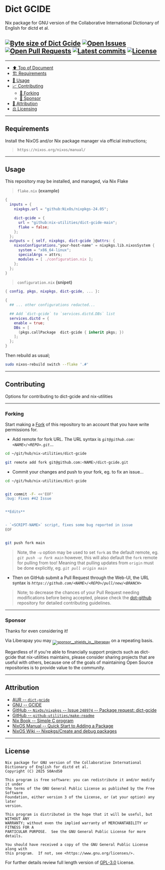 # Dict GCIDE
[heading__top]:
  #dict-gcide
  "&#x2B06; Nix package for GNU version of the Collaborative International Dictionary of English for dictd et al."


Nix package for GNU version of the Collaborative International Dictionary of
English for dictd et al.

## [![Byte size of Dict Gcide][badge__main__dict_gcide__source_code]][dict_gcide__main__source_code] [![Open Issues][badge__issues__dict_gcide]][issues__dict_gcide] [![Open Pull Requests][badge__pull_requests__dict_gcide]][pull_requests__dict_gcide] [![Latest commits][badge__commits__dict_gcide__main]][commits__dict_gcide__main]  [![License][badge__license]][branch__current__license]


---


- [:arrow_up: Top of Document][heading__top]
- [:building_construction: Requirements][heading__requirements]
- [&#x1F9F0; Usage][heading__usage]
- [:chart_with_upwards_trend: Contributing][heading__contributing]
  - [:trident: Forking][heading__forking]
  - [:currency_exchange: Sponsor][heading__sponsor]
- [:card_index: Attribution][heading__attribution]
- [:balance_scale: Licensing][heading__license]


---


## Requirements
[heading__requirements]:
  #requirements
  "&#x1F3D7; Prerequisites and/or dependencies that this project needs to function properly"


Install the NixOS and/or Nix package manager via official instructions;

> `https://nixos.org/nixos/manual/`


______


## Usage
[heading__usage]:
  #usage
  "&#x1F9F0; How to utilize this repository"


This repository may be installed, and managed, via Nix Flake

> `flake.nix` **(example)**

```nix
{
  inputs = {
    nixpkgs.url = "github:NixOs/nixpkgs-24.05";

    dict-gcide = {
      url = "github:nix-utilities/dict-gcide-main";
      flake = false;
    };
  };
  outputs = { self, nixpkgs, dict-gcide }@attrs: {
    nixosConfigurations."your-host-name" = nixpkgs.lib.nixosSystem {
      system = "x86_64-linux";
      specialArgs = attrs;
      modules = [ ./configuration.nix ];
    };
  };
}
```

> `configuration.nix` **(snipet)**

```nix
{ config, pkgs, nixpkgs, dict-gcide, ... }:

{
  ## ... other configurations redacted...

  ## Add `dict-gcide` to `services.dictd.DBs` list
  services.dictd = {
    enable = true;
    DBs = [
      (pkgs.callPackage  dict-gcide { inherit pkgs; })
    ];
  };
}
```

Then rebuild as usual;

```bash
sudo nixos-rebuild switch --flake '.#'
```


______


## Contributing
[heading__contributing]:
  #contributing
  "&#x1F4C8; Options for contributing to dict-gcide and nix-utilities"


Options for contributing to dict-gcide and nix-utilities


---


### Forking
[heading__forking]:
  #forking
  "&#x1F531; Tips for forking dict-gcide"


Start making a [Fork][dict_gcide__fork_it] of this repository to an account
that you have write permissions for.


- Add remote for fork URL. The URL syntax is _`git@github.com:<NAME>/<REPO>.git`_...


```Bash
cd ~/git/hub/nix-utilities/dict-gcide

git remote add fork git@github.com:<NAME>/dict-gcide.git
```


- Commit your changes and push to your fork, eg. to fix an issue...


```Bash
cd ~/git/hub/nix-utilities/dict-gcide


git commit -F- <<'EOF'
:bug: Fixes #42 Issue


**Edits**


- `<SCRIPT-NAME>` script, fixes some bug reported in issue
EOF


git push fork main
```


> Note, the `-u` option may be used to set `fork` as the default remote, eg.
> _`git push -u fork main`_ however, this will also default the `fork` remote
> for pulling from too! Meaning that pulling updates from `origin` must be done
> explicitly, eg. _`git pull origin main`_


- Then on GitHub submit a Pull Request through the Web-UI, the URL syntax is
  _`https://github.com/<NAME>/<REPO>/pull/new/<BRANCH>`_


> Note; to decrease the chances of your Pull Request needing modifications
> before being accepted, please check the
> [dot-github](https://github.com/nix-utilities/.github) repository for
> detailed contributing guidelines.


---


### Sponsor
  [heading__sponsor]:
  #sponsor
  "&#x1F4B1; Methods for financially supporting nix-utilities that maintains dict-gcide"


Thanks for even considering it!


Via Liberapay you may
<sub>[![sponsor__shields_io__liberapay]][sponsor__link__liberapay]</sub> on a
repeating basis.


Regardless of if you're able to financially support projects such as dict-gcide
that nix-utilities maintains, please consider sharing projects that are useful
with others, because one of the goals of maintaining Open Source repositories
is to provide value to the community.


______


## Attribution
[heading__attribution]:
  #attribution
  "&#x1F4C7; Resources that where helpful in building this project so far."


- [AUR -- `dict-gcide`](https://aur.archlinux.org/packages/dict-gcide)
- [GNU -- GCIDE](https://gcide.gnu.org.ua/)
- [GitHub -- `NixOs/nixpkgs` -- Issue `248974` -- Package request: dict-gcide](https://github.com/NixOs/nixpkgs/issues/248974)
- [GitHub -- `github-utilities/make-readme`](https://github.com/github-utilities/make-readme)
- [Nix Book -- Simple C program](https://book.divnix.com/ch06-01-simple-c-program.html)
- [NixOS Manual -- Quick Start to Adding a Package](https://nixos.org/manual/nixpkgs/stable/#chap-quick-start)
- [NixOS Wiki -- Nixpkgs/Create and debug packages](https://nixos.wiki/wiki/Nixpkgs/Create_and_debug_packages)


______


## License
[heading__license]:
  #license
  "&#x2696; Legal side of Open Source"


```
Nix package for GNU version of the Collaborative International Dictionary of English for dictd et al.
Copyright (C) 2025 S0AndS0

This program is free software: you can redistribute it and/or modify it under
the terms of the GNU General Public License as published by the Free Software
Foundation, either version 3 of the License, or (at your option) any later
version.

This program is distributed in the hope that it will be useful, but WITHOUT ANY
WARRANTY; without even the implied warranty of MERCHANTABILITY or FITNESS FOR A
PARTICULAR PURPOSE.  See the GNU General Public License for more details.

You should have received a copy of the GNU General Public License along with
this program.  If not, see <https://www.gnu.org/licenses/>.
```


For further details review full length version of
[GPL-3.0][branch__current__license] License.



[branch__current__license]:
  /LICENSE
  "&#x2696; Full length version of GPL-3.0 License"

[badge__license]:
  https://img.shields.io/github/license/nix-utilities/dict-gcide

[badge__commits__dict_gcide__main]:
  https://img.shields.io/github/last-commit/nix-utilities/dict-gcide/main.svg

[commits__dict_gcide__main]:
  https://github.com/nix-utilities/dict-gcide/commits/main
  "&#x1F4DD; History of changes on this branch"

[dict_gcide__community]:
  https://github.com/nix-utilities/dict-gcide/community
  "&#x1F331; Dedicated to functioning code"

[issues__dict_gcide]:
  https://github.com/nix-utilities/dict-gcide/issues
  "&#x2622; Search for and _bump_ existing issues or open new issues for project maintainer to address."

[dict_gcide__fork_it]:
  https://github.com/nix-utilities/dict-gcide/fork
  "&#x1F531; Fork it!"

[pull_requests__dict_gcide]:
  https://github.com/nix-utilities/dict-gcide/pulls
  "&#x1F3D7; Pull Request friendly, though please check the Community guidelines"

[dict_gcide__main__source_code]:
  https://github.com/nix-utilities/dict-gcide/
  "&#x2328; Project source!"

[badge__issues__dict_gcide]:
  https://img.shields.io/github/issues/nix-utilities/dict-gcide.svg

[badge__pull_requests__dict_gcide]:
  https://img.shields.io/github/issues-pr/nix-utilities/dict-gcide.svg

[badge__main__dict_gcide__source_code]:
  https://img.shields.io/github/repo-size/nix-utilities/dict-gcide

[sponsor__shields_io__liberapay]:
  https://img.shields.io/static/v1?logo=liberapay&label=Sponsor&message=nix-utilities

[sponsor__link__liberapay]:
  https://liberapay.com/nix-utilities
  "&#x1F4B1; Sponsor developments and projects that nix-utilities maintains via Liberapay"

